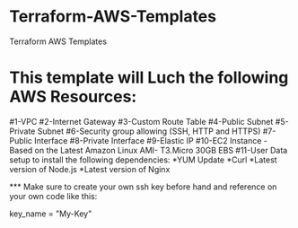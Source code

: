 # Terraform-AWS-Templates
Terraform AWS Templates


# This template will Luch the following AWS Resources:

#1-VPC
#2-Internet Gateway
#3-Custom Route Table
#4-Public Subnet
#5-Private Subnet
#6-Security group allowing (SSH, HTTP and HTTPS) 
#7-Public Interface
#8-Private Interface
#9-Elastic IP
#10-EC2 Instance - Based on the Latest Amazon Linux AMI- T3.Micro 30GB EBS 
#11-User Data setup to install the following dependencies:
   *YUM Update
   *Curl
   *Latest version of Node.js
   *Latest version of Nginx
   
   *** Make sure to create your own ssh key before hand and reference on your own code like this:
   
   key_name          = "My-Key"
 
   
